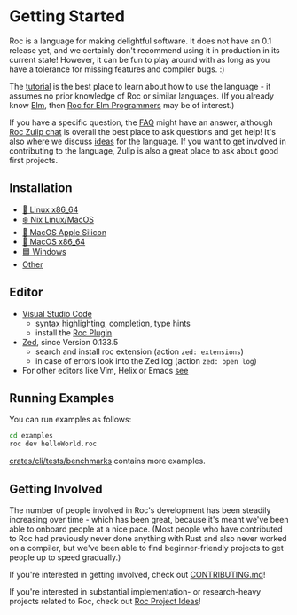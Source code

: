 # Getting Started

Roc is a language for making delightful software. It does not have an 0.1 release yet, and we
certainly don't recommend using it in production in its current state! However, it can be fun to
play around with as long as you have a tolerance for missing features and compiler bugs. :)

The [tutorial](https://roc-lang.org/tutorial) is the best place to learn about how to use the language - it assumes no prior knowledge of Roc or similar languages. (If you already know [Elm](https://elm-lang.org/), then [Roc for Elm Programmers](https://github.com/roc-lang/roc/blob/main/roc-for-elm-programmers.md) may be of interest.)

If you have a specific question, the [FAQ](../www/content/faq.md) might have an answer, although [Roc Zulip chat](https://roc.zulipchat.com) is overall the best place to ask questions and get help! It's also where we discuss [ideas](https://roc.zulipchat.com/#narrow/stream/304641-ideas) for the language. If you want to get involved in contributing to the language, Zulip is also a great place to ask about good first projects.

## Installation

- [🐧 Linux x86_64](/install/linux_x86_64.html)
- [❄️ Nix Linux/MacOS](/install/nix.html)
- [🍏 MacOS Apple Silicon](/install/macos_apple_silicon.html)
- [🍏 MacOS x86_64](/install/macos_x86_64.html)
- [🟦 Windows](/install/windows.html)
- [Other](/install/other.html)

## Editor

- [Visual Studio Code](https://visualstudio.microsoft.com/#vscode-section)
  - syntax highlighting, completion, type hints 
  - install the [Roc Plugin](https://marketplace.visualstudio.com/items?itemName=IvanDemchenko.roc-lang-unofficial)
- [Zed](https://zed.dev/download), since Version 0.133.5
  - search and install roc extension (action `zed: extensions`)
  - in case of errors look into the Zed log (action `zed: open log`)
- For other editors like Vim, Helix or Emacs [see](https://github.com/faldor20/tree-sitter-roc)

## Running Examples

You can run examples as follows:

```sh
cd examples
roc dev helloWorld.roc
```

[crates/cli/tests/benchmarks](https://github.com/roc-lang/roc/tree/main/crates/cli/tests/benchmarks) contains more examples.

## Getting Involved

The number of people involved in Roc's development has been steadily increasing
over time - which has been great, because it's meant we've been able to onboard
people at a nice pace. (Most people who have contributed to Roc had previously
never done anything with Rust and also never worked on a compiler, but we've
been able to find beginner-friendly projects to get people up to speed gradually.)

If you're interested in getting involved, check out
[CONTRIBUTING.md](https://github.com/roc-lang/roc/blob/main/CONTRIBUTING.md)!

If you're interested in substantial implementation- or research-heavy projects
related to Roc, check out [Roc Project Ideas][project-ideas]!

[project-ideas]: https://docs.google.com/document/d/1mMaxIi7vxyUyNAUCs98d68jYj6C9Fpq4JIZRU735Kwg/edit?usp=sharing
